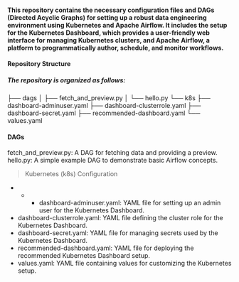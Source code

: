 #### This repository contains the necessary configuration files and DAGs (Directed Acyclic Graphs) for setting up a robust data engineering environment using Kubernetes and Apache Airflow. It includes the setup for the Kubernetes Dashboard, which provides a user-friendly web interface for managing Kubernetes clusters, and Apache Airflow, a platform to programmatically author, schedule, and monitor workflows.

#### Repository Structure
##### The repository is organized as follows:

├── dags
│   ├── fetch_and_preview.py
│   └── hello.py
└── k8s
    ├── dashboard-adminuser.yaml
    ├── dashboard-clusterrole.yaml
    ├── dashboard-secret.yaml
    ├── recommended-dashboard.yaml
    └── values.yaml
#### DAGs
fetch_and_preview.py: A DAG for fetching data and providing a preview.
hello.py: A simple example DAG to demonstrate basic Airflow concepts.

> Kubernetes (k8s) Configuration
+ * * dashboard-adminuser.yaml: YAML file for setting up an admin user for the Kubernetes Dashboard.
+ dashboard-clusterrole.yaml: YAML file defining the cluster role for the Kubernetes Dashboard.
+ dashboard-secret.yaml: YAML file for managing secrets used by the Kubernetes Dashboard.
+ recommended-dashboard.yaml: YAML file for deploying the recommended Kubernetes Dashboard setup.
+ values.yaml: YAML file containing values for customizing the Kubernetes setup.
